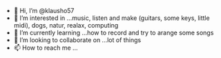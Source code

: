 - 👋 Hi, I’m @klausho57
- 👀 I’m interested in ...music, listen and make (guitars, some keys, little midi), dogs, natur, realax, computing 
- 🌱 I’m currently learning ...how to record and try to arange some songs
- 💞️ I’m looking to collaborate on ...lot of things 
- 📫 How to reach me ...

<!---
klausho57/klausho57 is a ✨ special ✨ repository because its `README.md` (this file) appears on your GitHub profile.
You can click the Preview link to take a look at your changes.
--->
